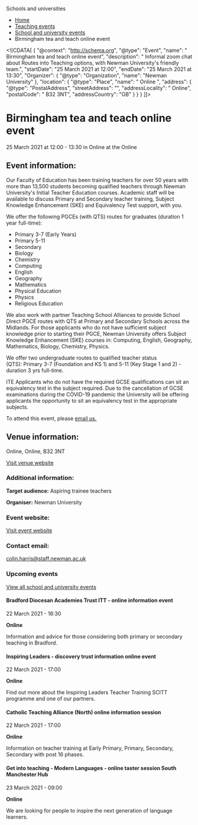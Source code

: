 Schools and universities

*   [Home](/)
*   [Teaching events](/teaching-events)
*   [School and university events](/teaching-events/training-provider-events)
*   Birmingham tea and teach online event

<!\[CDATA\[ { "@context": "http://schema.org", "@type": "Event", "name": " Birmingham tea and teach online event", "description": " Informal zoom chat about Routes into Teaching options, with Newman University&#039;s friendly team.", "startDate": "25 March 2021 at 12:00", "endDate": "25 March 2021 at 13:30", "Organizer": { "@type": "Organization", "name": "Newman University" }, "location": { "@type": "Place", "name": " Online ", "address": { "@type": "PostalAddress", "streetAddress": "", "addressLocality": " Online", "postalCode": " B32 3NT", "addressCountry": "GB" } } } \]\]>

Birmingham tea and teach online event
=====================================

25 March 2021 at 12:00 - 13:30 in Online at the Online

Event information:
------------------

Our Faculty of Education has been training teachers for over 50 years with more than 13,500 students becoming qualified teachers through Newman University's Initial Teacher Education courses. Academic staff will be available to discuss Primary and Secondary teacher training, Subject Knowledge Enhancement (SKE) and Equivalency Test support, with you.

We offer the following PGCEs (with QTS) routes for graduates (duration 1 year full-time):

*   Primary 3-7 (Early Years)
*   Primary 5-11
*   Secondary
*   Biology
*   Chemistry
*   Computing
*   English
*   Geography
*   Mathematics
*   Physical Education
*   Physics
*   Religious Education

We also work with partner Teaching School Alliances to provide School Direct PGCE routes with QTS at Primary and Secondary Schools across the Midlands. For those applicants who do not have sufficient subject knowledge prior to starting their PGCE, Newman University offers Subject Knowledge Enhancement (SKE) courses in: Computing, English, Geography, Mathematics, Biology, Chemistry, Physics.

We offer two undergraduate routes to qualified teacher status (QTS): Primary 3-7 (Foundation and KS 1) and 5-11 (Key Stage 1 and 2) - duration 3 yrs full-time.

ITE Applicants who do not have the required GCSE qualifications can sit an equivalency test in the subject required. Due to the cancellation of GCSE examinations during the COVID-19 pandemic the University will be offering applicants the opportunity to sit an equivalency test in the appropriate subjects.

To attend this event, please [email us.](mailto:fed@newman.ac.uk)

Venue information:
------------------

Online, Online, B32 3NT

[Visit venue website](https://www.newman.ac.uk/ "Online")

### Additional information:

**Target audience:** Aspiring trainee teachers

**Organiser:** Newman University

### Event website:

[Visit event website](https://www.newman.ac.uk/event/tea-and-teach-thursdays/all/)

### Contact email:

[colin.harris@staff.newman.ac.uk](mailto:colin.harris@staff.newman.ac.uk)

### Upcoming events

[View all school and university events](/teaching-events/training-provider-events)

[](/teaching-events/training-provider-events/210322-bradford-diocesan-academies-trust-itt-online-information-event)

#### Bradford Diocesan Academies Trust ITT - online information event

22 March 2021 - 16:30

**Online**

Information and advice for those considering both primary or secondary teaching in Bradford.

[](/teaching-events/training-provider-events/210322-inspiring-leaders-discovery-trust-information-online-event)

#### Inspiring Leaders - discovery trust information online event

22 March 2021 - 17:00

**Online**

Find out more about the Inspiring Leaders Teacher Training SCITT programme and one of our partners.

[](/teaching-events/training-provider-events/210322-catholic-teaching-alliance-north-online-information-session)

#### Catholic Teaching Alliance (North) online information session

22 March 2021 - 17:00

**Online**

Information on teacher training at Early Primary, Primary, Secondary, Secondary with post 16 phases.

[](/teaching-events/training-provider-events/210323-get-into-teaching-modern-languages-online-taster-session-south-manchester-hub)

#### Get into teaching - Modern Languages - online taster session South Manchester Hub

23 March 2021 - 09:00

**Online**

We are looking for people to inspire the next generation of language learners.